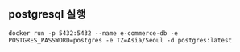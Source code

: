 ## postgresql 실행
```text
docker run -p 5432:5432 --name e-commerce-db -e POSTGRES_PASSWORD=postgres -e TZ=Asia/Seoul -d postgres:latest
```